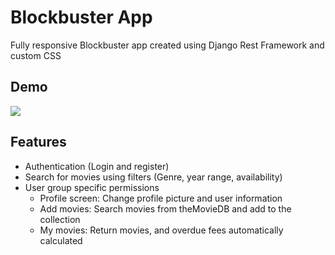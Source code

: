 # Blockbuster App

Fully responsive Blockbuster app created using Django Rest Framework and custom CSS

## Demo
![](Blockbuster-app.gif)

## Features

+ Authentication (Login and register)
+ Search for movies using filters (Genre, year range, availability)
+ User group specific permissions
  + Profile screen: Change profile picture and user information 
  + Add movies: Search movies from theMovieDB and add to the collection
  + My movies: Return movies, and overdue fees automatically calculated
